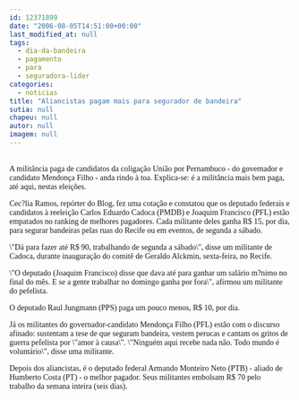 ```yaml
---
id: 12371899
date: "2006-08-05T14:51:00+00:00"
last_modified_at: null
tags:
  - dia-da-bandeira
  - pagamento
  - para
  - seguradora-lider
categories:
  - noticias
title: "Aliancistas pagam mais para segurador de bandeira"
sutia: null
chapeu: null
autor: null
imagem: null
---
```

<p><P><BR><FONT face=Verdana>A militância paga de candidatos da coligação União por Pernambuco - do governador e candidato Mendonça Filho - anda rindo à toa. Explica-se: é a militância mais bem paga, até aqui, nestas eleições. </FONT></P></p>
<p><P><FONT face=Verdana>Cec?lia Ramos, repórter do Blog, fez uma cotação e constatou que os deputado federais e candidatos à reeleição Carlos Eduardo Cadoca (PMDB) e Joaquim Francisco (PFL) estão empatados no ranking de melhores pagadores. Cada militante deles ganha R$ 15, por dia, para segurar bandeiras pelas ruas do Recife ou em eventos, de segunda a sábado. </FONT></P></p>
<p><P><FONT face=Verdana>\"Dá para fazer até R$ 90, trabalhando de segunda a sábado\", disse um militante de Cadoca, durante inauguração do comitê de Geraldo Alckmin, sexta-feira, no Recife. </FONT></P></p>
<p><P><FONT face=Verdana>\"O deputado (Joaquim Francisco) disse que dava até para ganhar um salário m?nimo no final do mês. E se a gente trabalhar no domingo ganha por fora\", afirmou um militante do pefelista. </FONT></P></p>
<p><P><FONT face=Verdana>O deputado Raul Jungmann (PPS) paga um pouco menos, R$ 10, por dia. </FONT></P></p>
<p><P><FONT face=Verdana>Já os militantes do governador-candidato&nbsp;Mendonça Filho (PFL) estão com o discurso afinado: sustentam a tese de que seguram bandeira, vestem perucas e cantam os gritos de guerra pefelista&nbsp;por \"amor à causa\".&nbsp;\"Ninguém aqui recebe nada não.&nbsp;Todo mundo é voluntário\", disse uma militante.&nbsp;&nbsp;</FONT></P></p>
<p><P><FONT face=Verdana>Depois dos aliancistas, é o deputado federal Armando Monteiro Neto (PTB) - aliado de Humberto Costa (PT) -&nbsp;o melhor pagador. Seus militantes embolsam&nbsp;R$ 70 pelo trabalho&nbsp;da semana inteira (seis dias).<BR></FONT></P> </p>
